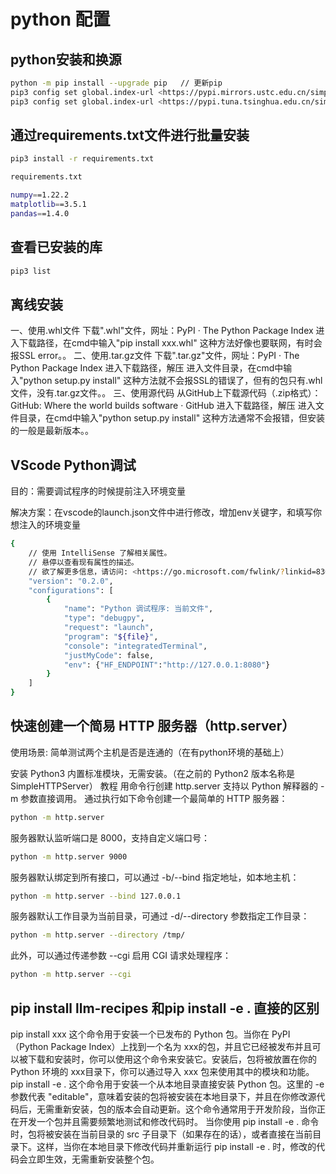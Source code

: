 # python 配置

## python安装和换源

```bash
python -m pip install --upgrade pip   // 更新pip
pip3 config set global.index-url <https://pypi.mirrors.ustc.edu.cn/simple/>
pip3 config set global.index-url <https://pypi.tuna.tsinghua.edu.cn/simple>
```

## 通过requirements.txt文件进行批量安装

```bash
pip3 install -r requirements.txt

requirements.txt

numpy==1.22.2
matplotlib==3.5.1
pandas==1.4.0
```

## 查看已安装的库

```bash
pip3 list
```

## 离线安装

一、使用.whl文件
下载".whl"文件，网址：PyPI · The Python Package Index
 进入下载路径，在cmd中输入"pip install xxx.whl"
这种方法好像也要联网，有时会报SSL error。。
二、使用.tar.gz文件
下载".tar.gz"文件，网址：PyPI · The Python Package Index
进入下载路径，解压
进入文件目录，在cmd中输入"python setup.py install"
这种方法就不会报SSL的错误了，但有的包只有.whl文件，没有.tar.gz文件。。
三、使用源代码
从GitHub上下载源代码（.zip格式）：GitHub: Where the world builds software · GitHub
进入下载路径，解压
进入文件目录，在cmd中输入"python setup.py install"
这种方法通常不会报错，但安装的一般是最新版本。。

## VScode Python调试

目的：需要调试程序的时候提前注入环境变量

解决方案：在vscode的launch.json文件中进行修改，增加env关键字，和填写你想注入的环境变量

```bash
{
    // 使用 IntelliSense 了解相关属性。
    // 悬停以查看现有属性的描述。
    // 欲了解更多信息，请访问: <https://go.microsoft.com/fwlink/?linkid=830387>
    "version": "0.2.0",
    "configurations": [
        {
            "name": "Python 调试程序: 当前文件",
            "type": "debugpy",
            "request": "launch",
            "program": "${file}",
            "console": "integratedTerminal",
            "justMyCode": false,
            "env": {"HF_ENDPOINT":"http://127.0.0.1:8080"}
        }
    ]
}
```

## 快速创建一个简易 HTTP 服务器（http.server）

使用场景: 简单测试两个主机是否是连通的（在有python环境的基础上）

安装
Python3 内置标准模块，无需安装。（在之前的 Python2 版本名称是 SimpleHTTPServer）
教程
用命令行创建
http.server 支持以 Python 解释器的 -m 参数直接调用。
通过执行如下命令创建一个最简单的 HTTP 服务器：

```bash
python -m http.server
```

服务器默认监听端口是 8000，支持自定义端口号：

```bash
python -m http.server 9000
```

服务器默认绑定到所有接口，可以通过 -b/--bind 指定地址，如本地主机：

```bash
python -m http.server --bind 127.0.0.1
```

服务器默认工作目录为当前目录，可通过 -d/--directory 参数指定工作目录：

```bash
python -m http.server --directory /tmp/
```

此外，可以通过传递参数 --cgi 启用 CGI 请求处理程序：

```bash
python -m http.server --cgi
```

## pip install llm-recipes 和pip install -e . 直接的区别

pip install xxx
这个命令用于安装一个已发布的 Python 包。当你在 PyPI（Python Package Index）上找到一个名为 xxx的包，并且它已经被发布并且可以被下载和安装时，你可以使用这个命令来安装它。安装后，包将被放置在你的 Python 环境的 xxx目录下，你可以通过导入 xxx 包来使用其中的模块和功能。
pip install -e .
这个命令用于安装一个从本地目录直接安装 Python 包。这里的 -e 参数代表 "editable"，意味着安装的包将被安装在本地目录下，并且在你修改源代码后，无需重新安装，包的版本会自动更新。这个命令通常用于开发阶段，当你正在开发一个包并且需要频繁地测试和修改代码时。
当你使用 pip install -e . 命令时，包将被安装在当前目录的 src 子目录下（如果存在的话），或者直接在当前目录下。这样，当你在本地目录下修改代码并重新运行 pip install -e . 时，修改的代码会立即生效，无需重新安装整个包。
